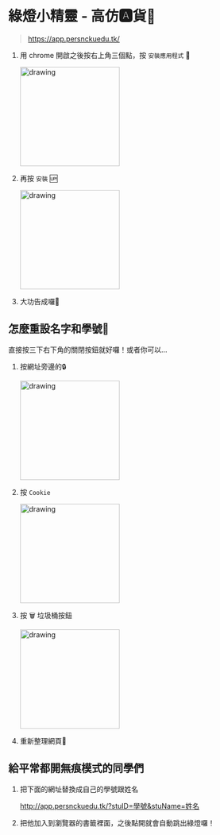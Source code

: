 # 綠燈小精靈 - 高仿🅰貨🐢

> https://app.persnckuedu.tk/
1. 用 chrome 開啟之後按右上角三個點，按 `安裝應用程式` 🥺
   
   <img src="https://i.imgur.com/kML5Jru.jpg" alt="drawing" width="200"/>

2. 再按 `安裝` 🆙

    <img src="https://i.imgur.com/vfuYDIv.jpg" alt="drawing" width="200"/>

3. 大功告成囉🐢


## 怎麼重設名字和學號🥺

直接按三下右下角的關閉按鈕就好囉！或者你可以...

1. 按網址旁邊的🔒
   
    <img src="https://i.imgur.com/YkYqG6z.jpg" alt="drawing" width="200"/>

1. 按 `Cookie`
    
    <img src="https://i.imgur.com/Z0CuDJE.jpg" alt="drawing" width="200"/>

1. 按 🗑 垃圾桶按鈕 

    <img src="https://i.imgur.com/n49HyWG.jpg" alt="drawing" width="200"/>

1. 重新整理網頁🐍


## 給平常都開無痕模式的同學們

1. 把下面的網址替換成自己的學號跟姓名
    
    http://app.persnckuedu.tk/?stuID=學號&stuName=姓名

1. 把他加入到瀏覽器的書籤裡面，之後點開就會自動跳出綠燈囉！

<!--- eri24816 到此一遊 --->
